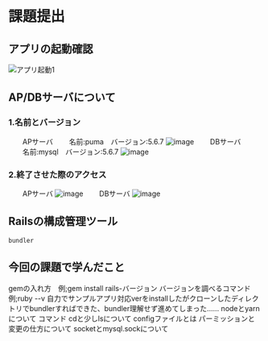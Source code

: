 # 課題提出
## アプリの起動確認
![アプリ起動1](https://github.com/fumiya80/sample-app/assets/145174824/e8e49ebd-ba6a-4e47-8643-d98701c40e02)
## AP/DBサーバについて
### 1.名前とバージョン
　　APサーバ
　　名前:puma　バージョン:5.6.7
![image](https://github.com/fumiya80/sample-app/assets/145174824/71760f9b-b577-4458-8861-2035e82bab88)
　　DBサーバ
　　名前:mysql　バージョン:5.6.7
![image](https://github.com/fumiya80/sample-app/assets/145174824/caa3f503-9820-4a53-9f71-9f8a673a3906)
### 2.終了させた際のアクセス
　　APサーバ
![image](https://github.com/fumiya80/sample-app/assets/145174824/acb7ee0c-cd35-489f-a6ef-e38baa91acbb)
　　DBサーバ
![image](https://github.com/fumiya80/sample-app/assets/145174824/b6c86b1b-2bf2-4657-8051-b58a5c17e000)
## Railsの構成管理ツール
    bundler

## 今回の課題で学んだこと
gemの入れ方　例;gem install rails-バージョン
バージョンを調べるコマンド　例;ruby --v
自力でサンプルアプリ対応verをinstallしたがクローンしたディレクトリでbundlerすればできた、bundler理解せず進めてしまった……
nodeとyarnについて
コマンド cdと少しlsについて
configファイルとは
パーミッションと変更の仕方について
socketとmysql.sockについて

